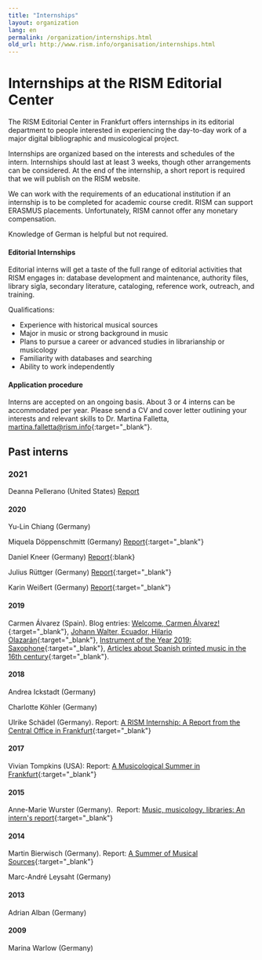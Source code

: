 ```yaml
---
title: "Internships"
layout: organization
lang: en
permalink: /organization/internships.html
old_url: http://www.rism.info/organisation/internships.html
---
```


# Internships at the RISM Editorial Center

The RISM Editorial Center in Frankfurt offers internships in its editorial department to people interested in experiencing the day-to-day work of a major digital bibliographic and musicological project.

Internships are organized based on the interests and schedules of the intern. Internships should last at least 3 weeks, though other arrangements can be considered. At the end of the internship, a short report is required that we will publish on the RISM website.

We can work with the requirements of an educational institution if an internship is to be completed for academic course credit. RISM can support ERASMUS placements. Unfortunately, RISM cannot offer any monetary compensation.

Knowledge of German is helpful but not required.

#### Editorial Internships

Editorial interns will get a taste of the full range of editorial activities that RISM engages in: database development and maintenance, authority files, library sigla, secondary literature, cataloging, reference work, outreach, and training.

Qualifications:

* Experience with historical musical sources
* Major in music or strong background in music
* Plans to pursue a career or advanced studies in librarianship or musicology
* Familiarity with databases and searching
* Ability to work independently

#### Application procedure

Interns are accepted on an ongoing basis. About 3 or 4 interns can be accommodated per year. Please send a CV and cover letter outlining your interests and relevant skills to Dr. Martina Falletta, [martina.falletta@rism.info](http://martina.falletta@rism.info){:target="_blank"}.

## Past interns  

### 2021
Deanna Pellerano (United States) [Report](/new_at_rism/2021/05/25/my-rism-internship-a-new-cataloging-experience.html)

#### 2020

Yu-Lin Chiang (Germany)

Miquela Döppenschmitt (Germany) [Report](/new_at_rism/2020/12/03/my-internship-at-rism.html){:target="_blank"}

Daniel Kneer (Germany) [Report](/new_at_rism/2021/08/12/report-four-week-internship-october-2020.html){:blank}

Julius Rüttger (Germany) [Report](/new_at_rism/2021/02/08/internship-despite-corona.html){:target="_blank"}

Karin Weißert (Germany) [Report](/new_at_rism/2020/03/26/karin-weißert-internship-report.html){:target="_blank"}

#### 2019

Carmen Álvarez (Spain). Blog entries: [Welcome, Carmen Álvarez!](/new_at_rism/2019/09/19/welcome-carmen-álvarez.html){:target="_blank"}, [Johann Walter, Ecuador, Hilario Olazarán](/new_publications/2019/10/28/johann-walter-ecuador-hilario-olazarán.html){:target="_blank"}, [Instrument of the Year 2019: Saxophone](/in_the_news/2019/11/11/instrument-of-the-year-2019-saxophone.html){:target="_blank"}, [Articles about Spanish printed music in the 16th century](/new_publications/2020/02/04/articles-about-spanish-printed-music-in-the-16th.html){:target="_blank"}.

#### 2018

Andrea Ickstadt (Germany)

Charlotte Köhler (Germany)

Ulrike Schädel (Germany). Report: [A RISM Internship: A Report from the Central Office in Frankfurt](/new_at_rism/2018/06/21/a-rism-internship-report-from-the-central-office.html){:target="_blank"}

#### 2017

Vivian Tompkins (USA): Report: [A Musicological Summer in Frankfurt](/new_at_rism/2017/07/17/a-musicological-summer-in-frankfurt.html){:target="_blank"}

#### 2015

Anne-Marie Wurster (Germany).  Report: [Music, musicology, libraries: An intern's report](/new_at_rism/2015/10/07/music-musicology-libraries-an-interns-report.html){:target="_blank"}

#### 2014

Martin Bierwisch (Germany). Report: [A Summer of Musical Sources](/new_at_rism/2014/12/04/a-summer-of-musical-sources.html){:target="_blank"}

Marc-André Leysaht (Germany)

#### 2013

Adrian Alban (Germany)

#### 2009

Marina Warlow (Germany)
